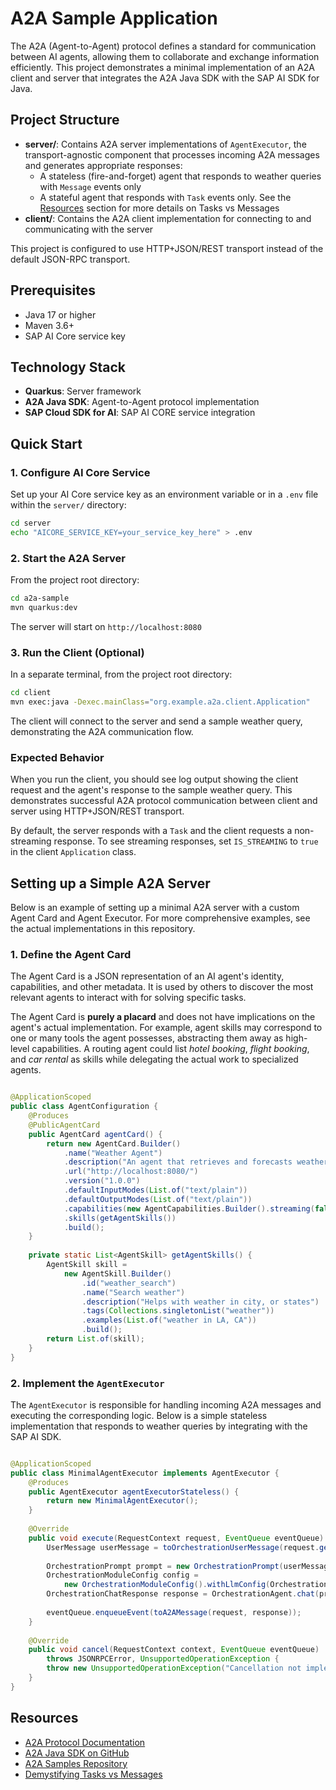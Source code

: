 # A2A Sample Application

The A2A (Agent-to-Agent) protocol defines a standard for communication between AI agents, allowing them to collaborate and exchange information efficiently. This project demonstrates a minimal implementation of an A2A client and server that integrates the A2A Java SDK with the SAP AI SDK for Java.
## Project Structure

- **server/**: Contains A2A server implementations of `AgentExecutor`, the transport-agnostic component that processes incoming A2A messages and generates appropriate responses:
    - A stateless (fire-and-forget) agent that responds to weather queries with `Message` events only
    - A stateful agent that responds with `Task` events only. See the [Resources](#resources) section for more details on Tasks vs Messages
- **client/**: Contains the A2A client implementation for connecting to and communicating with the server

This project is configured to use HTTP+JSON/REST transport instead of the default JSON-RPC transport.

## Prerequisites

- Java 17 or higher
- Maven 3.6+
- SAP AI Core service key

## Technology Stack

- **Quarkus**: Server framework
- **A2A Java SDK**: Agent-to-Agent protocol implementation
- **SAP Cloud SDK for AI**: SAP AI CORE service integration

## Quick Start

### 1. Configure AI Core Service

Set up your AI Core service key as an environment variable or in a `.env` file within the `server/` directory:

```bash
cd server
echo "AICORE_SERVICE_KEY=your_service_key_here" > .env
```

### 2. Start the A2A Server

From the project root directory:

```bash
cd a2a-sample
mvn quarkus:dev
```

The server will start on `http://localhost:8080`

### 3. Run the Client (Optional)

In a separate terminal, from the project root directory:

```bash
cd client
mvn exec:java -Dexec.mainClass="org.example.a2a.client.Application"
```

The client will connect to the server and send a sample weather query, demonstrating the A2A communication flow.

### Expected Behavior

When you run the client, you should see log output showing the client request and the agent's response to the sample weather query. This demonstrates successful A2A protocol communication between client and server using HTTP+JSON/REST transport.

By default, the server responds with a `Task` and the client requests a non-streaming response. To see streaming responses, set `IS_STREAMING` to `true` in the client `Application` class.

## Setting up a Simple A2A Server

Below is an example of setting up a minimal A2A server with a custom Agent Card and Agent Executor. For more comprehensive examples, see the actual implementations in this repository.

### 1. Define the Agent Card

The Agent Card is a JSON representation of an AI agent's identity, capabilities, and other metadata. It is used by others to discover the most relevant agents to interact with for solving specific tasks.

The Agent Card is **purely a placard** and does not have implications on the agent's actual implementation. For example, agent skills may correspond to one or many tools the agent possesses, abstracting them away as high-level capabilities. A routing agent could list _hotel booking_, _flight booking_, and _car rental_ as skills while delegating the actual work to specialized agents.

```java

@ApplicationScoped
public class AgentConfiguration {
    @Produces
    @PublicAgentCard
    public AgentCard agentCard() {
        return new AgentCard.Builder()
            .name("Weather Agent")
            .description("An agent that retrieves and forecasts weather information.")
            .url("http://localhost:8080/")
            .version("1.0.0")
            .defaultInputModes(List.of("text/plain"))
            .defaultOutputModes(List.of("text/plain"))
            .capabilities(new AgentCapabilities.Builder().streaming(false).build())
            .skills(getAgentSkills())
            .build();
    }
    
    private static List<AgentSkill> getAgentSkills() {
        AgentSkill skill =
            new AgentSkill.Builder()
                .id("weather_search")
                .name("Search weather")
                .description("Helps with weather in city, or states")
                .tags(Collections.singletonList("weather"))
                .examples(List.of("weather in LA, CA"))
                .build();
        return List.of(skill);
    }
}

```

### 2. Implement the `AgentExecutor`

The `AgentExecutor` is responsible for handling incoming A2A messages and executing the corresponding logic. Below is a simple stateless implementation that responds to weather queries by integrating with the SAP AI SDK.

```java

@ApplicationScoped
public class MinimalAgentExecutor implements AgentExecutor {
    @Produces
    public AgentExecutor agentExecutorStateless() {
        return new MinimalAgentExecutor();
    }
    
    @Override
    public void execute(RequestContext request, EventQueue eventQueue) throws JSONRPCError {
        UserMessage userMessage = toOrchestrationUserMessage(request.getMessage());
        
        OrchestrationPrompt prompt = new OrchestrationPrompt(userMessage);
        OrchestrationModuleConfig config =
            new OrchestrationModuleConfig().withLlmConfig(OrchestrationAiModel.GPT_4O);
        OrchestrationChatResponse response = OrchestrationAgent.chat(prompt, config);
        
        eventQueue.enqueueEvent(toA2AMessage(request, response));
    }
    
    @Override
    public void cancel(RequestContext context, EventQueue eventQueue)
        throws JSONRPCError, UnsupportedOperationException {
        throw new UnsupportedOperationException("Cancellation not implemented yet");
    }
}

```

## Resources

- [A2A Protocol Documentation](https://a2a-protocol.org/latest/)
- [A2A Java SDK on GitHub](https://github.com/a2aproject/a2a-java/tree/main)
- [A2A Samples Repository](https://github.com/a2aproject/a2a-samples)
- [Demystifying Tasks vs Messages](https://discuss.google.dev/t/a2a-protocol-demystifying-tasks-vs-messages/255879)
